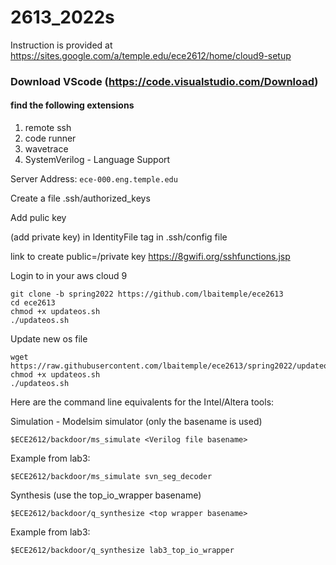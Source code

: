 # 2613_2022s
Instruction is provided at https://sites.google.com/a/temple.edu/ece2612/home/cloud9-setup

### Download VScode  (https://code.visualstudio.com/Download)
#### find the following extensions
1. remote ssh
2. code runner
3. wavetrace
4. SystemVerilog - Language Support

Server Address: `ece-000.eng.temple.edu`

Create a file .ssh/authorized_keys

Add pulic key 

(add private key) in IdentityFile tag in .ssh/config file

link to create public=/private key https://8gwifi.org/sshfunctions.jsp

Login to in your aws cloud 9
```
git clone -b spring2022 https://github.com/lbaitemple/ece2613 
cd ece2613
chmod +x updateos.sh
./updateos.sh
```

Update new os file
```
wget https://raw.githubusercontent.com/lbaitemple/ece2613/spring2022/updateos.sh
chmod +x updateos.sh
./updateos.sh
```

Here are the command line equivalents for the Intel/Altera tools:

Simulation - Modelsim simulator (only the basename is used)
```
$ECE2612/backdoor/ms_simulate <Verilog file basename>
```
Example from lab3: 
```
$ECE2612/backdoor/ms_simulate svn_seg_decoder
```

Synthesis (use the top_io_wrapper basename)
```
$ECE2612/backdoor/q_synthesize <top wrapper basename>
```
Example from lab3: 
```
$ECE2612/backdoor/q_synthesize lab3_top_io_wrapper
```
